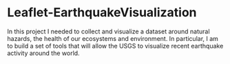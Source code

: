 # Leaflet-EarthquakeVisualization
In this project I needed to collect and visualize a dataset around natural hazards, the health of our ecosystems and environment. In particular, I am to build a set of tools that will allow the USGS to visualize recent earthquake activity around the world.
